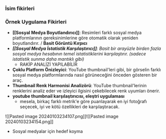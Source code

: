 
### İsim fikirleri


### Örnek Uygulama Fikirleri

- **[[Sosyal Medya Boyutlandırıcı]]**: Resimleri farklı sosyal medya platformlarının gereksinimlerine göre otomatik olarak yeniden boyutlandırır. / **Basit Görüntü Kırpıcı**
- ***[[Sosyal Medya İstatistik Karşılaştırıcı]]**: Basit bir arayüzle birden fazla sosyal medya hesabının temel istatistiklerini karşılaştırır. (sadece istatistik sunma daha mantıklı gibi)*
	- RAKİP ANALİZİ YAPILABİLİR
- **Çoklu Platform Önizleyici**: YouTube thumbnail'leri gibi, bir görselin farklı sosyal medya platformlarında nasıl görüneceğini önceden gösteren bir araç.
- **Thumbnail Renk Harmonisi Analizörü**: YouTube thumbnail'lerinin renklerini analiz eder ve izleyici ilgisini çekebilecek renk uyumları önerir.
- **youtube thumbnail karşılaştırıcısı, eleştri uygulaması**
	- mesela, birkaç farklı metrik'e göre puanlayarak en iyi fotoğrafı seçecek, iyi ve kötü özellikleri de karşılaştıracak.

![[Pasted image 20240103234107.png]]![[Pasted image 20240103234154.png]]

- Sosyal medyalar için hedef koyma